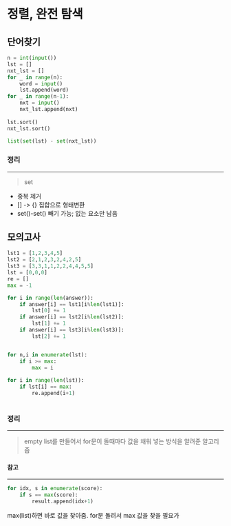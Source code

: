
# 정렬, 완전 탐색


## 단어찾기 

```python
n = int(input())
lst = []
nxt_lst = []
for _ in range(n):
    word = input()
    lst.append(word)
for _ in range(n-1):
    nxt = input()
    nxt_lst.append(nxt)
    
lst.sort()
nxt_lst.sort()

list(set(lst) - set(nxt_lst))
```

### 정리 
-------------
> set

* 중복 제거
* [] -> {} 집합으로 형태변환
* set()-set() 빼기 가능; 없는 요소만 남음

## 모의고사 

```python
lst1 = [1,2,3,4,5]
lst2 = [2,1,2,3,2,4,2,5]
lst3 = [3,3,1,1,2,2,4,4,5,5]
lst = [0,0,0]
re = []
max = -1

for i in range(len(answer)):
    if answer[i] == lst1[i%len(lst1)]:
        lst[0] += 1
    if answer[i] == lst2[i%len(lst2)]:
        lst[1] += 1
    if answer[i] == lst3[i%len(lst3)]:
        lst[2] += 1


for n,i in enumerate(lst):
    if i >= max:
        max = i
        
for i in range(len(lst)):
    if lst[i] == max:
        re.append(i+1)
 
 ```

### 정리 
-------------
> empty list를 만들어서 for문이 돌때마다 값을 채워 넣는 방식을 알려준 알고리즘


#### 참고
-----------------

```python
for idx, s in enumerate(score):
    if s == max(score):
        result.append(idx+1)
```

max(list)하면 바로 값을 찾아줌. for문 돌려서 max 값을 찾을 필요가 
            





